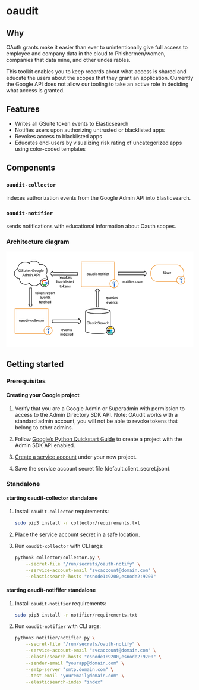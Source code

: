 # oaudit

## Why

OAuth grants make it easier than ever to unintentionally give full access to employee and company data in the cloud to Phishermen/women, companies that data mine, and other undesirables.

This toolkit enables you to keep records about what access is shared and educate the users about the scopes that they grant an application. Currently the Google API does not allow our tooling to take an active role in deciding what access is granted.

## Features

- Writes all GSuite token events to Elasticsearch
- Notifies users upon authorizing untrusted or blacklisted apps
- Revokes access to blacklisted apps
- Educates end-users by visualizing risk rating of uncategorized apps using color-coded templates

## Components

### `oaudit-collector`

indexes authorization events from the Google Admin API into Elasticsearch.

### `oaudit-notifier`

sends notifications with educational information about Oauth scopes.

### Architecture diagram

![oaudit toolkit](oaudit.png)

## Getting started

### Prerequisites

#### Creating your Google project

1. Verify that you are a Google Admin or Superadmin with permission to access to the Admin Directory SDK API. Note: OAudit works with a standard admin account, you will not be able to revoke tokens that belong to other admins.

1. Follow [Google’s Python Quickstart Guide](https://developers.google.com/admin-sdk/directory/v1/quickstart/python) to create a project with the Admin SDK API enabled.

1. [Create a service account](https://console.cloud.google.com/projectselector/iam-admin/serviceaccounts) under your new project.

1. Save the service account secret file (default:client_secret.json).

### Standalone

#### starting oaudit-collector standalone

1. Install `oaudit-collector` requirements:

    ``` bash
    sudo pip3 install -r collector/requirements.txt
    ```

1. Place the service account secret in a safe location.

1. Run `oaudit-collector` with CLI args:

    ``` bash
    python3 collector/collector.py \
        --secret-file "/run/secrets/oauth-notify" \
        --service-account-email "svcaccount@domain.com" \
        --elasticsearch-hosts "esnode1:9200,esnode2:9200"
    ```

#### starting oaudit-notififer standalone

1. Install `oaudit-notifier` requirements:

    ``` bash
    sudo pip3 install -r notifier/requirements.txt
    ```

1. Run `oaudit-notifier` with CLI args:

    ``` bash
    python3 notifier/notifier.py \
        --secret-file "/run/secrets/oauth-notify" \
        --service-account-email "svcaccount@domain.com" \
        --elasticsearch-hosts "esnode1:9200,esnode2:9200" \
        --sender-email "yourapp@domain.com" \
        --smtp-server "smtp.domain.com" \
        --test-email "youremail@domain.com" \
        --elasticsearch-index "index"
    ```




